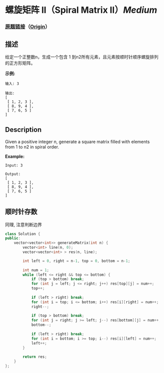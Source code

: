 # 螺旋矩阵 II（Spiral Matrix II）*Medium*
### [原题链接](https://leetcode-cn.com/problems/spiral-matrix-ii)（[Origin](https://leetcode.com/problems/spiral-matrix-ii)）
## 描述
给定一个正整数n，生成一个包含 1 到n2所有元素，且元素按顺时针顺序螺旋排列的正方形矩阵。

**示例:**
```
输入: 3

输出:
[
 [ 1, 2, 3 ],
 [ 8, 9, 4 ],
 [ 7, 6, 5 ]
]
```

## Description
Given a positive integer n, generate a square matrix filled with elements from 1 to n2 in spiral order.

**Example:**
```
Input: 3

Output:
[
 [ 1, 2, 3 ],
 [ 8, 9, 4 ],
 [ 7, 6, 5 ]
]
```


## 顺时针存数
同理, 注意判断边界
```c++
class Solution {
public:
    vector<vector<int>> generateMatrix(int n) {
        vector<int> line(n, 0);
        vector<vector<int> > res(n, line);

        int left = 0, right = n-1, top = 0, bottom = n-1;
        
        int num = 1;
        while (left <= right && top <= bottom) {
            if (top > bottom) break;
            for (int j = left; j <= right; j++) res[top][j] = num++;
            top++;
            
            if (left > right) break;
            for (int i = top; i <= bottom; i++) res[i][right] = num++;
            right--;
            
            if (top > bottom) break;
            for (int j = right; j >= left; j--) res[bottom][j] = num++;
            bottom--;
            
            if (left > right) break;
            for (int i = bottom; i >= top; i--) res[i][left] = num++;
            left++;            
        }
        
        return res;
    }
};
```